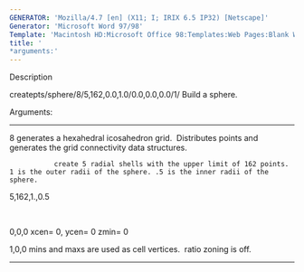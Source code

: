 ```yaml
---
GENERATOR: 'Mozilla/4.7 [en] (X11; I; IRIX 6.5 IP32) [Netscape]'
Generator: 'Microsoft Word 97/98'
Template: 'Macintosh HD:Microsoft Office 98:Templates:Web Pages:Blank Web Page'
title: '
*arguments:'
---
```


 Description

  createpts/sphere/8/5,162,0.0,1.0/0.0,0.0,0.0/1/
  Build a sphere.

  Arguments:

   --------------- --------------------------------------------------------------------------------------------------------------------------------------
   8               generates a hexahedral icosahedron grid.  Distributes points and generates the grid connectivity data structures. 

   
               create 5 radial shells with the upper limit of 162 points.  1 is the outer radii of the sphere. .5 is the inner radii of the sphere.
   5,162,1.,0.5
   
                   

   0,0,0           xcen= 0, ycen= 0 zmin= 0

   1,0,0           mins and maxs are used as cell vertices.  ratio zoning is off. 
   --------------- --------------------------------------------------------------------------------------------------------------------------------------

  

   

  

